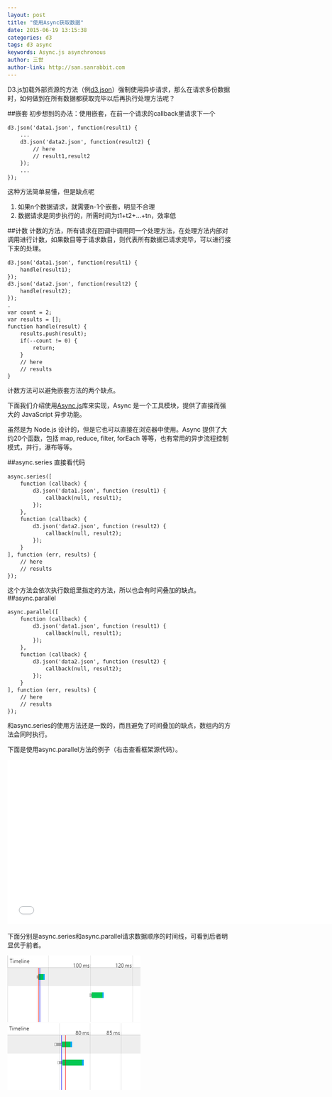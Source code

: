 ```yaml
---
layout: post
title: "使用Async获取数据"
date: 2015-06-19 13:15:38
categories: d3
tags: d3 async
keywords: Async.js asynchronous
author: 三世
author-link: http://san.sanrabbit.com
---
```


D3.js加载外部资源的方法（例[d3.json](https://github.com/mbostock/d3/wiki/Requests#d3_json)）强制使用异步请求，那么在请求多份数据时，如何做到在所有数据都获取完毕以后再执行处理方法呢？

##嵌套
初步想到的办法：使用嵌套，在前一个请求的callback里请求下一个

    d3.json('data1.json', function(result1) {
	    ...
	    d3.json('data2.json', function(result2) {
		    // here 
		    // result1,result2
	    });
	    ...
    });

这种方法简单易懂，但是缺点呢

1. 如果n个数据请求，就需要n-1个嵌套，明显不合理
2. 数据请求是同步执行的，所需时间为t1+t2+...+tn，效率低

##计数
计数的方法，所有请求在回调中调用同一个处理方法，在处理方法内部对调用进行计数，如果数目等于请求数目，则代表所有数据已请求完毕，可以进行接下来的处理。

	d3.json('data1.json', function(result1) {
		handle(result1);
	});
	d3.json('data2.json', function(result2) {
		handle(result2);
	});
	.
	var count = 2;
	var results = [];
	function handle(result) {
		results.push(result);
		if(--count != 0) {
			return;
		}
		// here
		// results
	}
	
计数方法可以避免嵌套方法的两个缺点。

下面我们介绍使用[Async.js](https://github.com/caolan/async)库来实现，Async 是一个工具模块，提供了直接而强大的 JavaScript 异步功能。

虽然是为 Node.js 设计的，但是它也可以直接在浏览器中使用。Async 提供了大约20个函数，包括 map, reduce, filter, forEach 等等，也有常用的异步流程控制模式，并行，瀑布等等。

##async.series
直接看代码

	async.series([
        function (callback) {
            d3.json('data1.json', function (result1) {
                callback(null, result1);
            });
        },
        function (callback) {
            d3.json('data2.json', function (result2) {
                callback(null, result2);
            });
        }
    ], function (err, results) {
	    // here
	    // results
    });

这个方法会依次执行数组里指定的方法，所以也会有时间叠加的缺点。
##async.parallel

	async.parallel([
        function (callback) {
            d3.json('data1.json', function (result1) {
                callback(null, result1);
            });
        },
        function (callback) {
            d3.json('data2.json', function (result2) {
                callback(null, result2);
            });
        }
    ], function (err, results) {
	    // here
	    // results
    });

和async.series的使用方法还是一致的，而且避免了时间叠加的缺点，数组内的方法会同时执行。

下面是使用async.parallel方法的例子（右击查看框架源代码）。

 <iframe src="/demo/async/index.html" style="width:740px; height:370px; border: none;"></iframe>

下面分别是async.series和async.parallel请求数据顺序的时间线，可看到后者明显优于前者。

![async.series](/demo/async/async1.jpg)
![async.parallel](/demo/async/async2.jpg)
